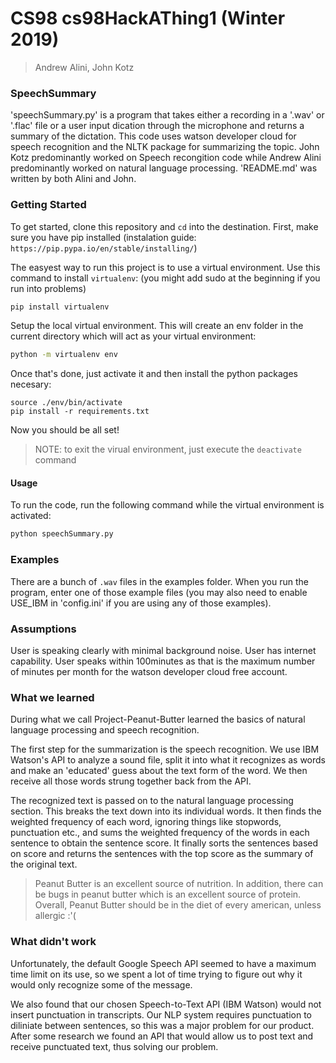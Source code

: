 # CS98 cs98HackAThing1 (Winter 2019)
> Andrew Alini, John Kotz

### SpeechSummary

'speechSummary.py' is a program that takes either a recording in a '.wav' or '.flac' file or a user input dication through
the microphone and returns a summary of the dictation. This code uses watson developer cloud for speech recognition and 
the NLTK package for summarizing the topic. John Kotz predominantly worked on Speech recongition code while Andrew Alini 
predominantly worked on natural language processing. 'README.md' was written by both Alini and John.

### Getting Started
To get started, clone this repository and `cd` into the destination.
First, make sure you have pip installed (instalation guide: `https://pip.pypa.io/en/stable/installing/`)

The easyest way to run this project is to use a virtual environment. Use this command to install `virtualenv`: (you might add sudo at the beginning if you run into problems)
```bash
pip install virtualenv
```

Setup the local virtual environment. This will create an env folder in the current directory which will act as your virtual environment:
```bash
python -m virtualenv env
```

Once that's done, just activate it and then install the python packages necesary:
```
source ./env/bin/activate
pip install -r requirements.txt
```

Now you should be all set!

> NOTE: to exit the virual environment, just execute the `deactivate` command

#### Usage

To run the code, run the following command while the virtual environment is activated:
```bash
python speechSummary.py
```

### Examples

There are a bunch of `.wav` files in the examples folder. When you run the program, enter one of those example files (you may also need to enable USE_IBM in 'config.ini' if you are using any of those examples).

### Assumptions

User is speaking clearly with minimal background noise. 
User has internet capability.
User speaks within 100minutes as that is the maximum number of minutes per month for the watson developer cloud free account.

### What we learned
During what we call Project-Peanut-Butter learned the basics of natural language processing and speech recognition.

The first step for the summarization is the speech recognition. We use IBM Watson's API to analyze a sound file, split it into what it recognizes as words and make an 'educated' guess about the text form of the word. We then receive all those words strung together back from the API.

The recognized text is passed on to the natural language processing section. This breaks the text down into its individual words. It then finds the weighted frequency of each word, ignoring things like stopwords, punctuation etc., and sums the weighted frequency of the words in each sentence to obtain the sentence score. It finally sorts the sentences based on score and returns the sentences with the top score as the summary of the original text.

> Peanut Butter is an excellent source of nutrition. In addition, there can be bugs in peanut butter which is an excellent source of protein. Overall, Peanut Butter should be in the diet of every american, unless allergic :'( 

### What didn't work
Unfortunately, the default Google Speech API seemed to have a maximum time limit on its use, so we spent a lot of time trying to figure out why it would only recognize some of the message.

We also found that our chosen Speech-to-Text API (IBM Watson) would not insert punctuation in transcripts. Our NLP system requires punctuation to diliniate between sentences, so this was a major problem for our product. After some research we found an API that would allow us to post text and receive punctuated text, thus solving our problem.
